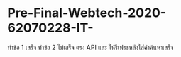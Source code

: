 # Pre-Final-Webtech-2020-62070228-IT-
ทำข้อ 1 เสร็จ
ทำข้อ 2 ไม่เสร็จ ตรง API และ ให้รีเฟรชหลังใส่คำค้นหาเสร็จ
